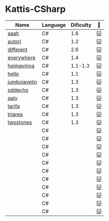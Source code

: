 # Kattis-CSharp

|Name|Language|Dificulty|🔗|
|----|----|----|----|
|[aaah](https://github.com/stancovich/Kattis/tree/main/KattisCSharpSolutions/aaah)|C#|1.6|[:cat:](https://open.kattis.com/problems/aaah)|
|[autori](https://github.com/stancovich/Kattis/tree/main/KattisCSharpSolutions/autori)|C#|1.2|[:cat:](https://open.kattis.com/problems/autori)|
|[different](https://github.com/stancovich/Kattis/tree/main/KattisCSharpSolutions/different)|C#|2.6|[:cat:](https://open.kattis.com/problems/different)|
|[everywhere](https://github.com/stancovich/Kattis/tree/main/KattisCSharpSolutions/everywhere)|C#|1.4|[:cat:](https://open.kattis.com/problems/everywhere)|
|[heimavinna](https://github.com/stancovich/Kattis/tree/main/KattisCSharpSolutions/heimavinna)|C#|1.1-1.3|[:cat:](https://open.kattis.com/problems/heimavinna)|
|[hello](https://github.com/stancovich/Kattis/tree/main/KattisCSharpSolutions/hello)|C#|1.1|[:cat:](https://open.kattis.com/problems/hello)|
|[jumbojavelin](https://github.com/stancovich/Kattis/tree/main/KattisCSharpSolutions/jumbojavelin)|C#|1.3|[:cat:](https://open.kattis.com/problems/jumbojavelin)|
|[oddecho](https://github.com/stancovich/Kattis/tree/main/KattisCSharpSolutions/oddecho)|C#|1.3|[:cat:](oddecho)|
|[qaly](https://github.com/stancovich/Kattis/tree/main/KattisCSharpSolutions/qaly)|C#|1.3|[:cat:](https://open.kattis.com/problems/qaly)|
|[tarifa](https://github.com/stancovich/Kattis/tree/main/KattisCSharpSolutions/tarifa)|C#|1.3|[:cat:](https://open.kattis.com/problems/tarifa)|
|[triarea](https://github.com/stancovich/Kattis/tree/main/KattisCSharpSolutions/triarea)|C#|1.3|[:cat:](https://open.kattis.com/problems/triarea)|
|[twostones](https://github.com/stancovich/Kattis/tree/main/KattisCSharpSolutions/twostones)|C#|1.3|[:cat:](https://open.kattis.com/problems/twostones)|
|[]()|C#||[:cat:]()|
|[]()|C#||[:cat:]()|
|[]()|C#||[:cat:]()|
|[]()|C#||[:cat:]()|
|[]()|C#||[:cat:]()|
|[]()|C#||[:cat:]()|
|[]()|C#||[:cat:]()|
|[]()|C#||[:cat:]()|
|[]()|C#||[:cat:]()|
|[]()|C#||[:cat:]()|
|[]()|C#||[:cat:]()|


